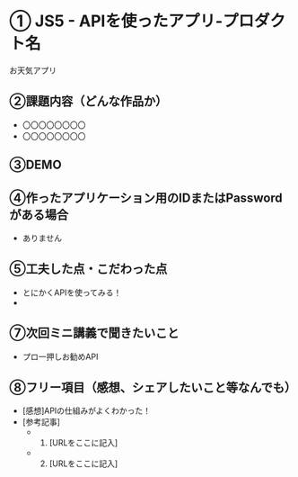 # ①	JS5 - APIを使ったアプリ-プロダクト名

お天気アプリ

## ②課題内容（どんな作品か）

- 〇〇〇〇〇〇〇〇
- 〇〇〇〇〇〇〇〇

## ③DEMO



## ④作ったアプリケーション用のIDまたはPasswordがある場合

- ありません

## ⑤工夫した点・こだわった点

- とにかくAPIを使ってみる！
- 

## ⑦次回ミニ講義で聞きたいこと

- プロ一押しお勧めAPI

## ⑧フリー項目（感想、シェアしたいこと等なんでも）

- [感想]APIの仕組みがよくわかった！
- [参考記事]
  - 1. [URLをここに記入]
  - 2. [URLをここに記入]
